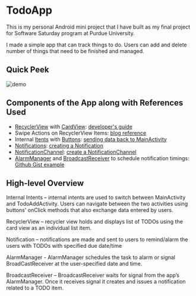 # TodoApp
This is my personal Android mini project that I have built as my final project for Software Saturday program at Purdue University.

I made a simple app that can track things to do. Users can add and delete number of things that need to be finished and managed.

## Quick Peek
![demo](readme_images/androidDemo.gif)

## Components of the App along with References Used
- [RecyclerView](https://developer.android.com/reference/androidx/recyclerview/widget/RecyclerView) with [CardView](https://developer.android.com/reference/androidx/cardview/widget/CardView): [developer's guide](https://developer.android.com/guide/topics/ui/layout/cardview.html)
- Swipe Actions on RecyclerView Items: [blog reference](https://codeburst.io/android-swipe-menu-with-recyclerview-8f28a235ff28)
- Internal [Itents](https://developer.android.com/reference/android/content/Intent) with [Buttons](https://developer.android.com/reference/android/widget/Button): [sending data back to MainActivity](https://developer.android.com/reference/android/app/Activity.html#startActivityForResult(android.content.Intent,%20int))
- [Notifications](https://developer.android.com/reference/android/app/Notification): [creating a Notification](https://developer.android.com/training/notify-user/build-notification)
- [NotificationChannel](https://developer.android.com/reference/android/app/NotificationChannel): [create a NotificationChannel](https://developer.android.com/training/notify-user/channels)
- [AlarmManager](https://developer.android.com/reference/android/app/AlarmManager) and [BroadcastReceiver](https://developer.android.com/reference/android/content/BroadcastReceiver) to schedule notification timings: [Github Gist example](https://gist.github.com/BrandonSmith/6679223)

## High-level Overview
Internal Intents – internal intents are used to switch between MainActivity and TodoAddActivity. Users can navigate between the two activities using buttons' onClick methods that also exchange data entered by users.

RecyclerView – recycler view holds and displays list of TODOs using the card view as an individual list item.

Notification – notifications are made and sent to users to remind/alarm the users with TODOs with specified due date/time

AlarmManager - AlarmManager schedules the task to alarm or signal BroadCastReceiver at the user-specified date and time.

BroadcastReceiver – BroadcastReceiver waits for signal from the app’s AlarmManager. Once it receives signal it creates and issues a notification related to a TODO item.

